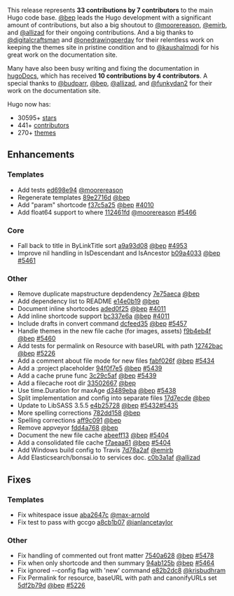
This release represents **33 contributions by 7 contributors** to the main Hugo code base.
[@bep](https://github.com/bep) leads the Hugo development with a significant amount of contributions, but also a big shoutout to [@moorereason](https://github.com/moorereason), [@emirb](https://github.com/emirb), and [@allizad](https://github.com/allizad) for their ongoing contributions.
And a big thanks to [@digitalcraftsman](https://github.com/digitalcraftsman) and [@onedrawingperday](https://github.com/onedrawingperday) for their relentless work on keeping the themes site in pristine condition and to [@kaushalmodi](https://github.com/kaushalmodi) for his great work on the documentation site.

Many have also been busy writing and fixing the documentation in [hugoDocs](https://github.com/gohugoio/hugoDocs), 
which has received **10 contributions by 4 contributors**. A special thanks to [@budparr](https://github.com/budparr), [@bep](https://github.com/bep), [@allizad](https://github.com/allizad), and [@funkydan2](https://github.com/funkydan2) for their work on the documentation site.


Hugo now has:

* 30595+ [stars](https://github.com/gohugoio/hugo/stargazers)
* 441+ [contributors](https://github.com/gohugoio/hugo/graphs/contributors)
* 270+ [themes](http://themes.gohugo.io/)

## Enhancements

### Templates

* Add tests [ed698e94](https://github.com/gohugoio/hugo/commit/ed698e94c12c05bfc392eaca4f0c8442eac64906) [@moorereason](https://github.com/moorereason) 
* Regenerate templates [89e2716d](https://github.com/gohugoio/hugo/commit/89e2716d290708ccde0a6f65504c1650c2f41b3d) [@bep](https://github.com/bep) 
* Add "param" shortcode [f37c5a25](https://github.com/gohugoio/hugo/commit/f37c5a25676db89c0e804ccaac69bb392758192b) [@bep](https://github.com/bep) [#4010](https://github.com/gohugoio/hugo/issues/4010)
* Add float64 support to where [112461fd](https://github.com/gohugoio/hugo/commit/112461fded0d7970817ce7bf476c4763922ad314) [@moorereason](https://github.com/moorereason) [#5466](https://github.com/gohugoio/hugo/issues/5466)

### Core

* Fall back to title in ByLinkTitle sort [a9a93d08](https://github.com/gohugoio/hugo/commit/a9a93d082d8640684b7fd0076c64ea808ea7f762) [@bep](https://github.com/bep) [#4953](https://github.com/gohugoio/hugo/issues/4953)
* Improve nil handling in IsDescendant and IsAncestor [b09a4033](https://github.com/gohugoio/hugo/commit/b09a40333f382cc1034d2eda856230258ab6b8cc) [@bep](https://github.com/bep) [#5461](https://github.com/gohugoio/hugo/issues/5461)

### Other

* Remove duplicate mapstructure depdendency [7e75aeca](https://github.com/gohugoio/hugo/commit/7e75aeca80aead50d64902d2ff47e4ad4d013352) [@bep](https://github.com/bep) 
* Add dependency list to README [e14e0b19](https://github.com/gohugoio/hugo/commit/e14e0b192f39812e3c3d5202d34ee907021412bb) [@bep](https://github.com/bep) 
* Document inline shortcodes [aded0f25](https://github.com/gohugoio/hugo/commit/aded0f25fd23a78804b10e127aebe0e4b6fed2ac) [@bep](https://github.com/bep) [#4011](https://github.com/gohugoio/hugo/issues/4011)
* Add inline shortcode support [bc337e6a](https://github.com/gohugoio/hugo/commit/bc337e6ab5a75f1f1bfe3a83f3786d0afdb6346c) [@bep](https://github.com/bep) [#4011](https://github.com/gohugoio/hugo/issues/4011)
* Include drafts in convert command [dcfeed35](https://github.com/gohugoio/hugo/commit/dcfeed35c6e14c1ce593d23be9d2b89c66ce9bee) [@bep](https://github.com/bep) [#5457](https://github.com/gohugoio/hugo/issues/5457)
* Handle themes in the new file cache (for images, assets) [f9b4eb4f](https://github.com/gohugoio/hugo/commit/f9b4eb4f3968d32f45e0168c854e6b0c7f3a90b0) [@bep](https://github.com/bep) [#5460](https://github.com/gohugoio/hugo/issues/5460)
* Add tests for permalink on Resource with baseURL with path [12742bac](https://github.com/gohugoio/hugo/commit/12742bac71c65d65dc56548b643debda94757aee) [@bep](https://github.com/bep) [#5226](https://github.com/gohugoio/hugo/issues/5226)
* Add a comment about file mode for new files [fabf026f](https://github.com/gohugoio/hugo/commit/fabf026f4937bf6fbbb944aa7d6e721839ae4c92) [@bep](https://github.com/bep) [#5434](https://github.com/gohugoio/hugo/issues/5434)
* Add a :project placeholder [94f0f7e5](https://github.com/gohugoio/hugo/commit/94f0f7e59788e802e706a55cac0d52a9e70ff745) [@bep](https://github.com/bep) [#5439](https://github.com/gohugoio/hugo/issues/5439)
* Add a cache prune func [3c29c5af](https://github.com/gohugoio/hugo/commit/3c29c5af8ee865ef20741f576088e031e940c3d2) [@bep](https://github.com/bep) [#5439](https://github.com/gohugoio/hugo/issues/5439)
* Add a filecache root dir [33502667](https://github.com/gohugoio/hugo/commit/33502667fbacf57167ede66df8f13e308a4a9aec) [@bep](https://github.com/bep) 
* Use time.Duration for maxAge [d3489eba](https://github.com/gohugoio/hugo/commit/d3489eba5dfc0ecdc032016d9db0746213dd5f0e) [@bep](https://github.com/bep) [#5438](https://github.com/gohugoio/hugo/issues/5438)
* Split implementation and config into separate files [17d7ecde](https://github.com/gohugoio/hugo/commit/17d7ecde2b261d2ab29049d12361b66504e3f995) [@bep](https://github.com/bep) 
* Update to LibSASS 3.5.5 [e4b25728](https://github.com/gohugoio/hugo/commit/e4b2572880550a997d51dab3b198dac1fd642690) [@bep](https://github.com/bep) [#5432](https://github.com/gohugoio/hugo/issues/5432)[#5435](https://github.com/gohugoio/hugo/issues/5435)
* More spelling corrections [782dd158](https://github.com/gohugoio/hugo/commit/782dd15858128d8dfe78970c86e543b6590a004c) [@bep](https://github.com/bep) 
* Spelling corrections [aff9c091](https://github.com/gohugoio/hugo/commit/aff9c091669a022b59f493c9dccf72be29511299) [@bep](https://github.com/bep) 
* Remove appveyor [fdd4a768](https://github.com/gohugoio/hugo/commit/fdd4a768f053b21271d4520bf0d43baf62d516da) [@bep](https://github.com/bep) 
* Document the new file cache [abeeff13](https://github.com/gohugoio/hugo/commit/abeeff1325267f8d8f1f66f0ec4ed175ffc140ad) [@bep](https://github.com/bep) [#5404](https://github.com/gohugoio/hugo/issues/5404)
* Add a consolidated file cache [f7aeaa61](https://github.com/gohugoio/hugo/commit/f7aeaa61291dd75f92901bcbeecc7fce07a28dec) [@bep](https://github.com/bep) [#5404](https://github.com/gohugoio/hugo/issues/5404)
* Add Windows build config to Travis [7d78a2af](https://github.com/gohugoio/hugo/commit/7d78a2afd3c4a6c4af77a4ddcbd2a82f15986048) [@emirb](https://github.com/emirb) 
* Add Elasticsearch/bonsai.io to services doc. [c0b3a1af](https://github.com/gohugoio/hugo/commit/c0b3a1af0354e3aa9979cc00ae8630d7f0be63dc) [@allizad](https://github.com/allizad) 

## Fixes

### Templates

* Fix whitespace issue [aba2647c](https://github.com/gohugoio/hugo/commit/aba2647c152ffff927f42523b77ee6651630cd67) [@max-arnold](https://github.com/max-arnold) 
* Fix test to pass with gccgo [a8cb1b07](https://github.com/gohugoio/hugo/commit/a8cb1b07b4cf7fcf0e949657cb03c1a4838f975e) [@ianlancetaylor](https://github.com/ianlancetaylor) 

### Other

* Fix handling of commented out front matter [7540a628](https://github.com/gohugoio/hugo/commit/7540a62834d4465af8936967e430a9e05a1e1359) [@bep](https://github.com/bep) [#5478](https://github.com/gohugoio/hugo/issues/5478)
* Fix when only shortcode and then summary [94ab125b](https://github.com/gohugoio/hugo/commit/94ab125b27a29a65e5ea45efd99dd247084b4c37) [@bep](https://github.com/bep) [#5464](https://github.com/gohugoio/hugo/issues/5464)
* Fix ignored --config flag with 'new' command [e82b2dc8](https://github.com/gohugoio/hugo/commit/e82b2dc8c1628f2da33e5fb0bae1b03e0594ad2c) [@krisbudhram](https://github.com/krisbudhram) 
* Fix Permalink for resource, baseURL with path and canonifyURLs set [5df2b79d](https://github.com/gohugoio/hugo/commit/5df2b79dd2734e9a00ed1692328f58c385676468) [@bep](https://github.com/bep) [#5226](https://github.com/gohugoio/hugo/issues/5226)





